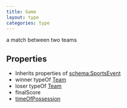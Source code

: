 ```yaml
---
title: Game
layout: type
categories: type
---
```


a match between two teams

## Properties

*   Inherits properties of [schema:SportsEvent](http://schema.org/SportsEvent)
*   winner typeOf [Team](Team)
*   loser typeOf [Team](Team)
*   finalScore
*   [timeOfPossession](timeOfPossession)
